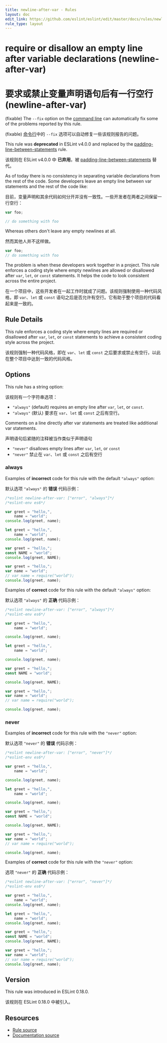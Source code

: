 ```yaml
---
title: newline-after-var - Rules
layout: doc
edit_link: https://github.com/eslint/eslint/edit/master/docs/rules/newline-after-var.md
rule_type: layout
---
```

<!-- Note: No pull requests accepted for this file. See README.md in the root directory for details. -->

# require or disallow an empty line after variable declarations (newline-after-var)

# 要求或禁止变量声明语句后有一行空行 (newline-after-var)

(fixable) The `--fix` option on the [command line](../user-guide/command-line-interface#fixing-problems) can automatically fix some of the problems reported by this rule.

(fixable) [命令行](../user-guide/command-line-interface#fixing-problems)中的 `--fix` 选项可以自动修复一些该规则报告的问题。

This rule was **deprecated** in ESLint v4.0.0 and replaced by the [padding-line-between-statements](padding-line-between-statements) rule.

该规则在 ESLint v4.0.0 中 **已弃用**，被 [padding-line-between-statements](padding-line-between-statements) 替代。

As of today there is no consistency in separating variable declarations from the rest of the code. Some developers leave an empty line between var statements and the rest of the code like:

目前，变量声明和其余代码如何分开并没有一致性。一些开发者在两者之间保留一行空行：

```js
var foo;

// do something with foo
```

Whereas others don't leave any empty newlines at all.

然而其他人并不这样做。

```js
var foo;
// do something with foo
```

The problem is when these developers work together in a project. This rule enforces a coding style where empty newlines are allowed or disallowed after `var`, `let`, or `const` statements. It helps the code to look consistent across the entire project.

在一个项目中，这些开发者在一起工作时就成了问题。该规则强制使用一种代码风格，即 `var`、`let` 或 `const` 语句之后是否允许有空行。它有助于整个项目的代码看起来是一致的。

## Rule Details

This rule enforces a coding style where empty lines are required or disallowed after `var`, `let`, or `const` statements to achieve a consistent coding style across the project.

该规则强制一种代码风格，即在 `var`、`let` 或 `const` 之后要求或禁止有空行，以此在整个项目中达到一致的代码风格。

## Options

This rule has a string option:

该规则有一个字符串选项：

* `"always"` (default) requires an empty line after `var`, `let`, or `const`.
* `"always"` (默认) 要求在 `var`、`let` 或 `const` 之后有空行。

Comments on a line directly after var statements are treated like additional var statements.

声明语句后紧随的注释被当作类似于声明语句

* `"never"` disallows empty lines after `var`, `let`, or `const`
* `"never"` 禁止在 `var`、`let` 或 `const` 之后有空行

### always

Examples of **incorrect** code for this rule with the default `"always"` option:

默认选项 `"always"` 的 **错误** 代码示例：

```js
/*eslint newline-after-var: ["error", "always"]*/
/*eslint-env es6*/

var greet = "hello,",
    name = "world";
console.log(greet, name);

let greet = "hello,",
    name = "world";
console.log(greet, name);

var greet = "hello,";
const NAME = "world";
console.log(greet, NAME);

var greet = "hello,";
var name = "world";
// var name = require("world");
console.log(greet, name);
```

Examples of **correct** code for this rule with the default `"always"` option:

默认选项 `"always"` 的 **正确** 代码示例：

```js
/*eslint newline-after-var: ["error", "always"]*/
/*eslint-env es6*/

var greet = "hello,",
    name = "world";

console.log(greet, name);

let greet = "hello,",
    name = "world";

console.log(greet, name);

var greet = "hello,";
const NAME = "world";

console.log(greet, NAME);

var greet = "hello,";
var name = "world";
// var name = require("world");

console.log(greet, name);
```

### never

Examples of **incorrect** code for this rule with the `"never"` option:

默认选项 `"never"` 的 **错误** 代码示例：  

```js
/*eslint newline-after-var: ["error", "never"]*/
/*eslint-env es6*/

var greet = "hello,",
    name = "world";

console.log(greet, name);

let greet = "hello,",
    name = "world";

console.log(greet, name);

var greet = "hello,";
const NAME = "world";

console.log(greet, NAME);

var greet = "hello,";
var name = "world";
// var name = require("world");

console.log(greet, name);
```

Examples of **correct** code for this rule with the `"never"` option:

选项 `"never"` 的 **正确** 代码示例：

```js
/*eslint newline-after-var: ["error", "never"]*/
/*eslint-env es6*/

var greet = "hello,",
    name = "world";
console.log(greet, name);

let greet = "hello,",
    name = "world";
console.log(greet, name);

var greet = "hello,";
const NAME = "world";
console.log(greet, NAME);

var greet = "hello,";
var name = "world";
// var name = require("world");
console.log(greet, name);
```

## Version

This rule was introduced in ESLint 0.18.0.

该规则在 ESLint 0.18.0 中被引入。

## Resources

* [Rule source](https://github.com/eslint/eslint/tree/master/lib/rules/newline-after-var.js)
* [Documentation source](https://github.com/eslint/eslint/tree/master/docs/rules/newline-after-var.md)
